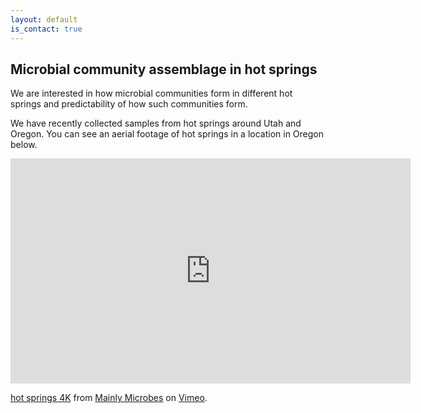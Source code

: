 ```yaml
---
layout: default
is_contact: true
---
```


## Microbial community assemblage in hot springs

We are interested in how microbial communities form in different hot springs and predictability of how such communities form. 

We have recently collected samples from hot springs around Utah and Oregon. You can see an aerial footage of hot springs in a location in Oregon below.

<iframe src="https://player.vimeo.com/video/366172777" width="640" height="360" frameborder="0" allow="autoplay; fullscreen" allowfullscreen></iframe>
<p><a href="https://vimeo.com/366172777">hot springs 4K</a> from <a href="https://vimeo.com/user103943076">Mainly Microbes</a> on <a href="https://vimeo.com">Vimeo</a>.</p>
